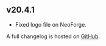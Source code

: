## v20.4.1
- Fixed logo file on NeoForge.

A full changelog is hosted on [GitHub](https://github.com/Trikzon/transparent/blob/1.20.4/CHANGELOG.md).

